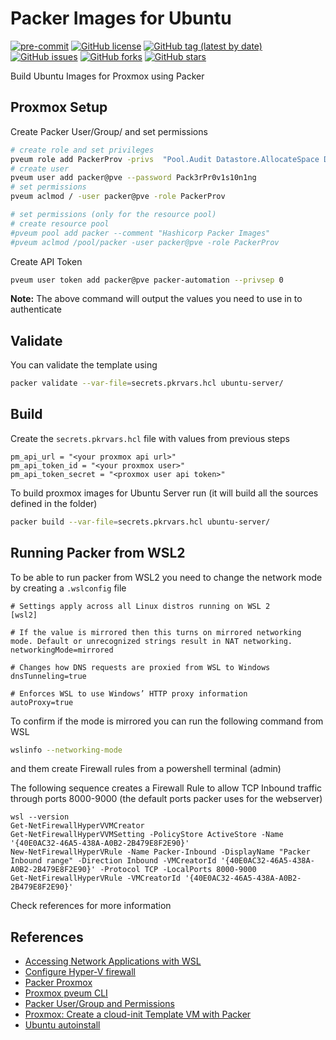 # Packer Images for Ubuntu
[![pre-commit](https://img.shields.io/badge/pre--commit-enabled-brightgreen?logo=pre-commit&logoColor=white)](https://github.com/pre-commit/pre-commit)
[![GitHub license](https://img.shields.io/github/license/bcochofel/packer-proxmox-ubuntu.svg)](https://github.com/bcochofel/packer-proxmox-ubuntu/blob/master/LICENSE)
[![GitHub tag (latest by date)](https://img.shields.io/github/v/tag/bcochofel/packer-proxmox-ubuntu)](https://github.com/bcochofel/packer-proxmox-ubuntu/tags)
[![GitHub issues](https://img.shields.io/github/issues/bcochofel/packer-proxmox-ubuntu.svg)](https://github.com/bcochofel/packer-proxmox-ubuntu/issues/)
[![GitHub forks](https://img.shields.io/github/forks/bcochofel/packer-proxmox-ubuntu.svg?style=social&label=Fork&maxAge=2592000)](https://github.com/bcochofel/packer-proxmox-ubuntu/network/)
[![GitHub stars](https://img.shields.io/github/stars/bcochofel/packer-proxmox-ubuntu.svg?style=social&label=Star&maxAge=2592000)](https://github.com/bcochofel/packer-proxmox-ubuntu/stargazers/)

Build Ubuntu Images for Proxmox using Packer

## Proxmox Setup

Create Packer User/Group/<Pool> and set permissions

```bash
# create role and set privileges
pveum role add PackerProv -privs  "Pool.Audit Datastore.AllocateSpace Datastore.Allocate Datastore.Audit VM.Allocate VM.Audit VM.Backup VM.Clone VM.Config.CDROM VM.Config.CPU VM.Config.Cloudinit VM.Config.Disk VM.Config.HWType VM.Config.Memory VM.Config.Network VM.Config.Options VM.Console VM.Migrate VM.Monitor VM.PowerMgmt VM.Snapshot VM.Snapshot.Rollback SDN.Use"
# create user
pveum user add packer@pve --password Pack3rPr0v1s10n1ng
# set permissions
pveum aclmod / -user packer@pve -role PackerProv

# set permissions (only for the resource pool)
# create resource pool
#pveum pool add packer --comment "Hashicorp Packer Images"
#pveum aclmod /pool/packer -user packer@pve -role PackerProv
```

Create API Token

```bash
pveum user token add packer@pve packer-automation --privsep 0
```

**Note:** The above command will output the values you need to use in to authenticate

## Validate

You can validate the template using

```bash
packer validate --var-file=secrets.pkrvars.hcl ubuntu-server/
```

## Build

Create the ```secrets.pkrvars.hcl``` file with values from previous steps

```hcl
pm_api_url = "<your proxmox api url>"
pm_api_token_id = "<your proxmox user>"
pm_api_token_secret = "<proxmox user api token>"
```

To build proxmox images for Ubuntu Server run (it will build all the sources defined in the folder)

```bash
packer build --var-file=secrets.pkrvars.hcl ubuntu-server/
```

## Running Packer from WSL2

To be able to run packer from WSL2 you need to change the network mode by creating a ```.wslconfig``` file

```init
# Settings apply across all Linux distros running on WSL 2
[wsl2]

# If the value is mirrored then this turns on mirrored networking mode. Default or unrecognized strings result in NAT networking.
networkingMode=mirrored

# Changes how DNS requests are proxied from WSL to Windows
dnsTunneling=true

# Enforces WSL to use Windows’ HTTP proxy information
autoProxy=true
```

To confirm if the mode is mirrored you can run the following command from WSL

```bash
wslinfo --networking-mode
```

and them create Firewall rules from a powershell terminal (admin)

The following sequence creates a Firewall Rule to allow TCP Inbound traffic through ports 8000-9000 (the default ports packer uses for the webserver)

```shell
wsl --version
Get-NetFirewallHyperVVMCreator
Get-NetFirewallHyperVVMSetting -PolicyStore ActiveStore -Name '{40E0AC32-46A5-438A-A0B2-2B479E8F2E90}'
New-NetFirewallHyperVRule -Name Packer-Inbound -DisplayName "Packer Inbound range" -Direction Inbound -VMCreatorId '{40E0AC32-46A5-438A-A0B2-2B479E8F2E90}' -Protocol TCP -LocalPorts 8000-9000
Get-NetFirewallHyperVRule -VMCreatorId '{40E0AC32-46A5-438A-A0B2-2B479E8F2E90}'
```

Check references for more information

## References

- [Accessing Network Applications with WSL](https://learn.microsoft.com/en-us/windows/wsl/networking)
- [Configure Hyper-V firewall](https://learn.microsoft.com/en-us/windows/security/operating-system-security/network-security/windows-firewall/hyper-v-firewall)
- [Packer Proxmox](https://developer.hashicorp.com/packer/integrations/hashicorp/proxmox)
- [Proxmox pveum CLI](https://pve.proxmox.com/pve-docs/pveum.1.html)
- [Packer User/Group and Permissions](https://github.com/hashicorp/packer-plugin-proxmox/issues/184)
- [Proxmox: Create a cloud-init Template VM with Packer](https://ronamosa.io/docs/engineer/LAB/proxmox-packer-vm/)
- [Ubuntu autoinstall](https://canonical-subiquity.readthedocs-hosted.com/en/latest/reference/autoinstall-reference.html)
